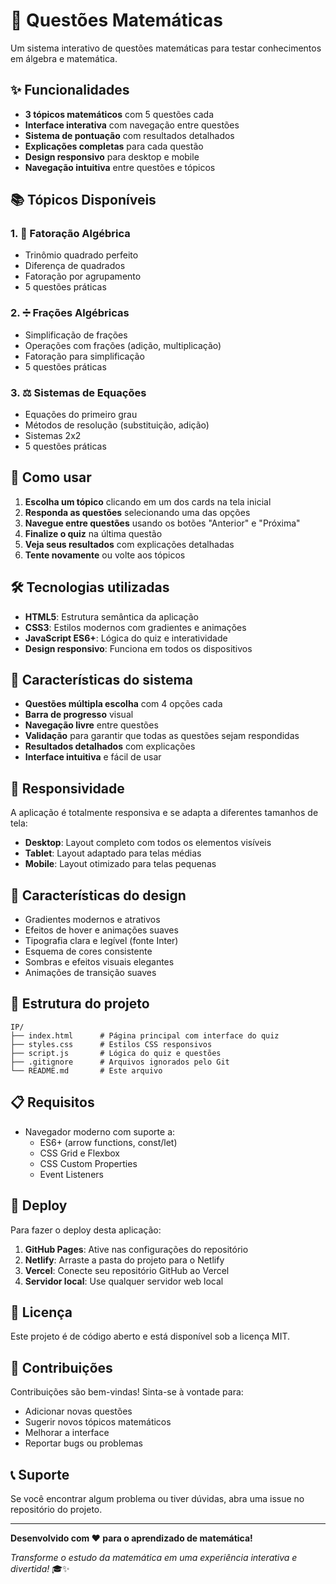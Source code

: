 # 🧮 Questões Matemáticas

Um sistema interativo de questões matemáticas para testar conhecimentos em álgebra e matemática.

## ✨ Funcionalidades

- **3 tópicos matemáticos** com 5 questões cada
- **Interface interativa** com navegação entre questões
- **Sistema de pontuação** com resultados detalhados
- **Explicações completas** para cada questão
- **Design responsivo** para desktop e mobile
- **Navegação intuitiva** entre questões e tópicos

## 📚 Tópicos Disponíveis

### 1. 📐 **Fatoração Algébrica**
- Trinômio quadrado perfeito
- Diferença de quadrados
- Fatoração por agrupamento
- 5 questões práticas

### 2. ➗ **Frações Algébricas**
- Simplificação de frações
- Operações com frações (adição, multiplicação)
- Fatoração para simplificação
- 5 questões práticas

### 3. ⚖️ **Sistemas de Equações**
- Equações do primeiro grau
- Métodos de resolução (substituição, adição)
- Sistemas 2x2
- 5 questões práticas

## 🚀 Como usar

1. **Escolha um tópico** clicando em um dos cards na tela inicial
2. **Responda as questões** selecionando uma das opções
3. **Navegue entre questões** usando os botões "Anterior" e "Próxima"
4. **Finalize o quiz** na última questão
5. **Veja seus resultados** com explicações detalhadas
6. **Tente novamente** ou volte aos tópicos

## 🛠️ Tecnologias utilizadas

- **HTML5**: Estrutura semântica da aplicação
- **CSS3**: Estilos modernos com gradientes e animações
- **JavaScript ES6+**: Lógica do quiz e interatividade
- **Design responsivo**: Funciona em todos os dispositivos

## 🎯 Características do sistema

- **Questões múltipla escolha** com 4 opções cada
- **Barra de progresso** visual
- **Navegação livre** entre questões
- **Validação** para garantir que todas as questões sejam respondidas
- **Resultados detalhados** com explicações
- **Interface intuitiva** e fácil de usar

## 📱 Responsividade

A aplicação é totalmente responsiva e se adapta a diferentes tamanhos de tela:

- **Desktop**: Layout completo com todos os elementos visíveis
- **Tablet**: Layout adaptado para telas médias
- **Mobile**: Layout otimizado para telas pequenas

## 🎨 Características do design

- Gradientes modernos e atrativos
- Efeitos de hover e animações suaves
- Tipografia clara e legível (fonte Inter)
- Esquema de cores consistente
- Sombras e efeitos visuais elegantes
- Animações de transição suaves

## 🔧 Estrutura do projeto

```
IP/
├── index.html      # Página principal com interface do quiz
├── styles.css      # Estilos CSS responsivos
├── script.js       # Lógica do quiz e questões
├── .gitignore      # Arquivos ignorados pelo Git
└── README.md       # Este arquivo
```

## 📋 Requisitos

- Navegador moderno com suporte a:
  - ES6+ (arrow functions, const/let)
  - CSS Grid e Flexbox
  - CSS Custom Properties
  - Event Listeners

## 🚀 Deploy

Para fazer o deploy desta aplicação:

1. **GitHub Pages**: Ative nas configurações do repositório
2. **Netlify**: Arraste a pasta do projeto para o Netlify
3. **Vercel**: Conecte seu repositório GitHub ao Vercel
4. **Servidor local**: Use qualquer servidor web local

## 📄 Licença

Este projeto é de código aberto e está disponível sob a licença MIT.

## 🤝 Contribuições

Contribuições são bem-vindas! Sinta-se à vontade para:

- Adicionar novas questões
- Sugerir novos tópicos matemáticos
- Melhorar a interface
- Reportar bugs ou problemas

## 📞 Suporte

Se você encontrar algum problema ou tiver dúvidas, abra uma issue no repositório do projeto.

---

**Desenvolvido com ❤️ para o aprendizado de matemática!**

*Transforme o estudo da matemática em uma experiência interativa e divertida!* 🎓✨
